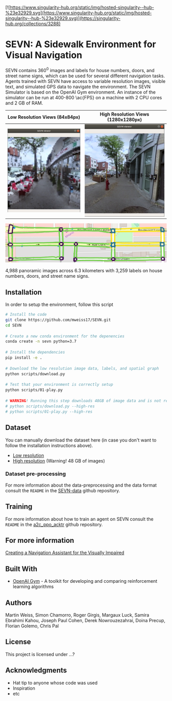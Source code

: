 [![https://www.singularity-hub.org/static/img/hosted-singularity--hub-%23e32929.svg](https://www.singularity-hub.org/static/img/hosted-singularity--hub-%23e32929.svg)](https://singularity-hub.org/collections/3288)

# SEVN: A Sidewalk Environment for Visual Navigation

SEVN contains 360<sup>0</sup> images and labels for house numbers, doors, and street name signs, which can be used for several different navigation tasks.
Agents trained with SEVN have access to variable resolution images, visible text, and simulated GPS data to navigate the environment. 
The SEVN Simulator is based on the OpenAI Gym environment. An instance of the simulator can be run at 400-800 \ac{FPS} on a machine with 2 CPU cores and 2 GB of RAM.

Low Resolution Views (84x84px)             |  High Resolution Views (1280x1280px)
:-------------------------:|:-------------------------:
![game.png](img/low-res-viewer.png)  |  ![game.png](img/high-res-viewer.png)

![spatial_graph.png](img/spatial_graph.png)

4,988 panoramic images across 6.3 kilometers with 3,259 labels on house numbers, doors, and street name signs.
## Installation

In order to setup the environment, follow this script
```bash
# Install the code
git clone https://github.com/mweiss17/SEVN.git
cd SEVN

# Create a new conda environment for the depenencies
conda create -n sevn python=3.7

# Install the dependencies
pip install -e .

# Download the low resolution image data, labels, and spatial graph
python scripts/download.py

# Test that your environment is correctly setup
python scripts/01-play.py

# WARNING! Running this step downloads 48GB of image data and is not required to run the model or play with the environment.
# python scripts/download.py --high-res
# python scripts/01-play.py --high-res

```

## Dataset
You can manually download the dataset here (in case you don't want to follow the installation instructions above).
- [Low resolution](http://sevn.s3.amazonaws.com/dataset.zip)
- [High resolution](https://sevn.s3.amazonaws.com/SEVN-high-res-images.zip) (Warning! 48 GB of images)

### Dataset pre-processing
For more information about the data-preprocessing and the data format consult the `README` in the [SEVN-data](https://github.com/simonchamorro/SEVN-data) github repository.

## Training
For more information about how to train an agent on SEVN consult the `README` in the [a2c_ppo_acktr](https://github.com/simonchamorro/SEVN-model/tree/master/sevn_model) github repository.

## For more information
[Creating a Navigation Assistant for the Visually Impaired](https://github.com/mweiss17/SEVN/blob/master/docs/01-article-env-introduction.md)


## Built With

* [OpenAI Gym](https://github.com/openai/gym) - A toolkit for developing and comparing reinforcement learning algorithms


## Authors
Martin Weiss, Simon Chamorro, Roger Girgis, Margaux Luck, Samira Ebrahimi Kahou, Joseph Paul Cohen, Derek Nowrouzezahrai, Doina Precup, Florian Golemo, Chris Pal

## License

This project is licensed under ...?
 
## Acknowledgments

* Hat tip to anyone whose code was used
* Inspiration
* etc

